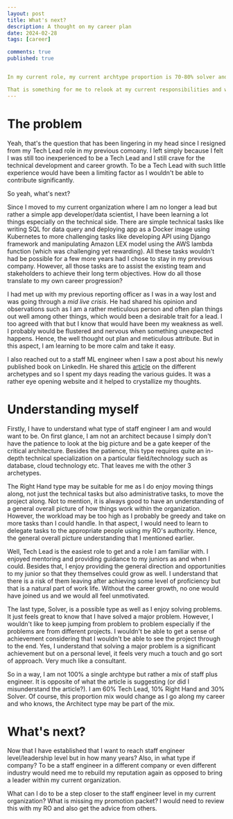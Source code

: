 ```yaml
---
layout: post
title: What's next?
description: A thought on my career plan
date: 2024-02-28
tags: [career]

comments: true
published: true


In my current role, my current archtype proportion is 70-80% solver and 20-30% right hand given the 2 portfolios I am managing. Since I now know my current proportion and what type of arch engineer I want be, what can I do to achieve that? 

That is something for me to relook at my current responsibilities and would need further discussion with my RO.
---
```

# The problem
Yeah, that's the question that has been lingering in my head since I resigned from my Tech Lead role in my previous comoany. I left simply because I felt I was still too inexperienced to be a Tech Lead and I still crave for the technical development and career growth. To be a Tech Lead with such little experience would have been a limiting factor as I wouldn't be able to contribute significantly. 

So yeah, what's next? 

Since I moved to my current organization where I am no longer a lead but rather a simple app developer/data scientist, I have been learning a lot things especially on the technical side. There are simple technical tasks like writing SQL for data query and deploying app as a Docker image using Kubernetes to more challenging tasks like developing API using Django framework and manipulating Amazon LEX model using the AWS lambda function (which was challenging yet rewarding). All these tasks wouldn't had be possible for a few more years had I chose to stay in my previous company. However, all those tasks are to assist the existing team and stakeholders to achieve their long term objectives. How do all those translate to my own career progression? 

I had met up with my previous reporting officer as I was in a way lost and was going through a *mid live crisis*. He had shared his opinion and observations such as I am a rather meticulous person and often plan things out well among other things, which would been a desirable trait for a lead. I too agreed with that but I know that would have been my weakness as well. I probably would be flustered and nervous when something unexpected happens. Hence, the well thought out plan and meticulous attribute. But in this aspect, I am learning to be more calm and take it easy.

I also reached out to a staff ML engineer when I saw a post about his newly published book on LinkedIn. He shared this [article](https://staffeng.com/guides/staff-archetypes/) on the different archetypes and so I spent my days reading the various guides. It was a rather eye opening website and it helped to crystallize my thoughts. 

# Understanding myself

Firstly, I have to understand what type of staff engineer I am and would want to be. On first glance, I am not an architect because I simply don't have the patience to look at the big picture and be a gate keeper of the critical architecture. Besides the patience, this type requires quite an in-depth technical specialization on a particular field/technology such as database, cloud technology etc. That leaves me with the other 3 archetypes. 

The Right Hand type may be suitable for me as I do enjoy moving things along, not just the technical tasks but also administrative tasks, to move the project along. Not to mention, it is always good to have an understanding of a general overall picture of how things work within the organization. However, the workload may be too high as I probably be greedy and take on more tasks than I could handle. In that aspect, I would need to learn to delegate tasks to the appropriate people using my RO's authority. Hence, the general overall picture understanding that I mentioned earlier.

Well, Tech Lead is the easiest role to get and a role I am familiar with. I enjoyed mentoring and providing guidance to my juniors as and when I could. Besides that, I enjoy providing the general direction and opportunities to my junior so that they themselves could grow as well. I understand that there is a risk of them leaving after achieving some level of proficiency but that is a natural part of work life. Without the career growth, no one would have joined us and we would all feel unmotivated. 

The last type, Solver, is a possible type as well as I enjoy solving problems. It just feels great to know that I have solved a major problem. However, I wouldn't like to keep jumping from problem to problem especially if the problems are from different projects. I wouldn't be able to get a sense of achievement considering that I wouldn't be able to see the project through to the end. Yes, I understand that solving a major problem is a significant achievement but on a personal level, it feels very much a touch and go sort of approach. Very much like a consultant.

So in a way, I am not 100% a single archtype but rather a mix of staff plus engineer. It is opposite of what the article is suggesting (or did I misunderstand the article?). I am 60% Tech Lead, 10% Right Hand and 30% Solver. Of course, this proportion mix would change as I go along my career and who knows, the Architect type may be part of the mix.

# What's next?

Now that I have established that I want to reach staff engineer level/leadership level but in how many years? Also, in what type if company? To be a staff engineer in a different company or even different industry would need me to rebuild my reputation again as opposed to bring a leader within my current organization. 

What can I do to be a step closer to the staff engineer level in my current organization? What is missing my promotion packet? I would need to review this with my RO and also get the advice from others. 

